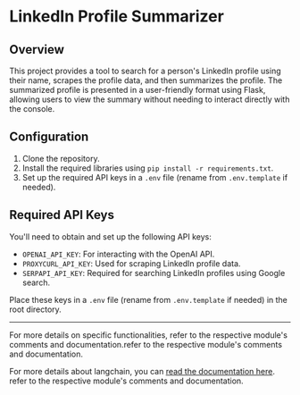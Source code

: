 
# LinkedIn Profile Summarizer

## Overview
This project provides a tool to search for a person's LinkedIn profile using their name, scrapes the profile data, and then summarizes the profile. The summarized profile is presented in a user-friendly format using Flask, allowing users to view the summary without needing to interact directly with the console.

## Configuration
1. Clone the repository.
2. Install the required libraries using `pip install -r requirements.txt`.
3. Set up the required API keys in a `.env` file (rename from `.env.template` if needed).

## Required API Keys
You'll need to obtain and set up the following API keys:
- `OPENAI_API_KEY`: For interacting with the OpenAI API.
- `PROXYCURL_API_KEY`: Used for scraping LinkedIn profile data.
- `SERPAPI_API_KEY`: Required for searching LinkedIn profiles using Google search.

Place these keys in a `.env` file (rename from `.env.template` if needed) in the root directory.

---

For more details on specific functionalities, refer to the respective module's comments and documentation.refer to the respective module's comments and documentation.

For more details about langchain, you can [read the documentation here](https://python.langchain.com/docs/get_started/introduction).
refer to the respective module's comments and documentation.

